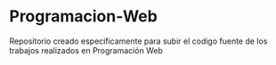 # Programacion-Web
Repositorio creado especificamente para subir el codigo fuente de los trabajos realizados en Programación Web
